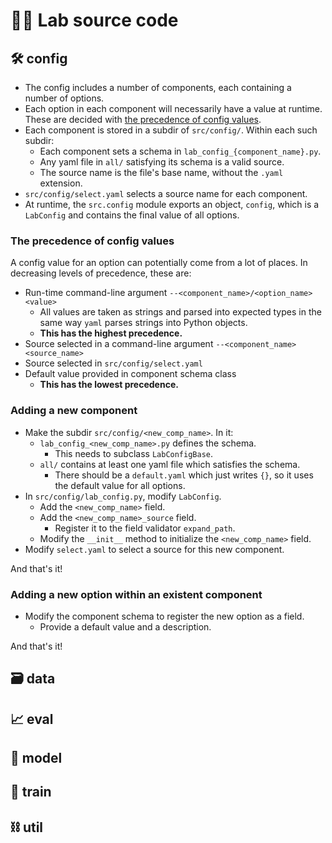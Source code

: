 # 🧑‍💻 Lab source code

## 🛠️ config

- The config includes a number of components, each containing a number of
  options.
- Each option in each component will necessarily have a value at runtime. These
  are decided with
  [the precedence of config values](#the-precedence-of-config-values).
- Each component is stored in a subdir of `src/config/`.
  Within each such subdir:
  - Each component sets a schema in `lab_config_{component_name}.py`.
  - Any yaml file in `all/` satisfying its schema is a valid source.
  - The source name is the file's base name, without the `.yaml` extension.
- `src/config/select.yaml` selects a source name for each component.
- At runtime, the `src.config` module exports an object, `config`, which is a
  `LabConfig` and contains the final value of all options.

### The precedence of config values

A config value for an option can potentially come from a lot of places. In
decreasing levels of precedence, these are:

- Run-time command-line argument `--<component_name>/<option_name> <value>`
  - All values are taken as strings and parsed into expected types in the same
    way `yaml` parses strings into Python objects.
  - **This has the highest precedence.**
- Source selected in a command-line argument `--<component_name> <source_name>`
- Source selected in `src/config/select.yaml`
- Default value provided in component schema class
  - **This has the lowest precedence.**

### Adding a new component

- Make the subdir `src/config/<new_comp_name>`. In it:
  - `lab_config_<new_comp_name>.py` defines the schema.
    - This needs to subclass `LabConfigBase`.
  - `all/` contains at least one yaml file which satisfies the schema.
    - There should be a `default.yaml` which just writes `{}`, so it uses the
      default value for all options.
- In `src/config/lab_config.py`, modify `LabConfig`.
  - Add the `<new_comp_name>` field.
  - Add the `<new_comp_name>_source` field.
    - Register it to the field validator `expand_path`.
  - Modify the `__init__` method to initialize the `<new_comp_name>` field.
- Modify `select.yaml` to select a source for this new component.

And that's it!

### Adding a new option within an existent component

- Modify the component schema to register the new option as a field.
  - Provide a default value and a description.

And that's it!

## 🗃️ data

## 📈 eval

## 🧠 model

## 🚂 train

## ⛓️ util
